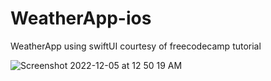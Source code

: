 # WeatherApp-ios
WeatherApp using swiftUI courtesy of freecodecamp tutorial

![Screenshot 2022-12-05 at 12 50 19 AM](https://user-images.githubusercontent.com/44716762/205504168-49c3a3ca-d264-49f4-b3ba-fd7351658730.png)
